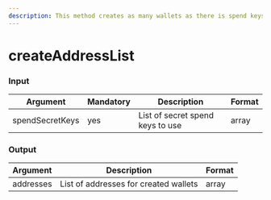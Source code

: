 ```yaml
---
description: This method creates as many wallets as there is spend keys in the request
---
```


# createAddressList

### Input

| Argument        | Mandatory | Description                      | Format |
| --------------- | --------- | -------------------------------- | ------ |
| spendSecretKeys | yes       | List of secret spend keys to use | array  |

### Output

| Argument  | Description                           | Format |
| --------- | ------------------------------------- | ------ |
| addresses | List of addresses for created wallets | array  |
